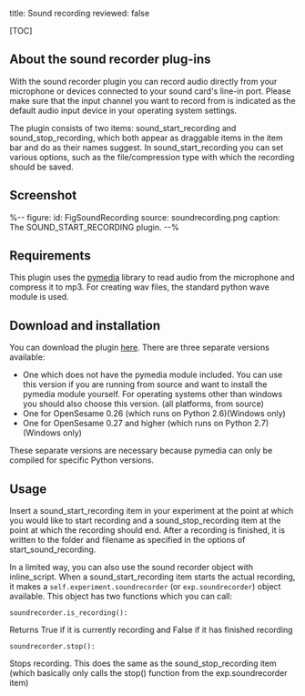 title: Sound recording
reviewed: false

[TOC]

## About the sound recorder plug-ins

With the sound recorder plugin you can record audio directly from your microphone or devices connected to your sound card's line-in port. Please make sure that the input channel you want to record from is indicated as the default audio input device in your operating system settings.

The plugin consists of two items: sound_start_recording and sound_stop_recording, which both appear as draggable items in the item bar and do as their names suggest. In sound_start_recording you can set various options, such as the file/compression type with which the recording should be saved.

## Screenshot

%--
figure:
 id: FigSoundRecording
 source: soundrecording.png
 caption: The SOUND_START_RECORDING plugin.
--%

## Requirements

This plugin uses the [pymedia][pymedia-url] library to read audio from the microphone and compress it to mp3. For creating wav files, the standard python wave module is used.

## Download and installation

You can download the plugin [here][plugin-url]. There are three separate versions available:

- One which does not have the pymedia module included. You can use this version if you are running from source and want to install the pymedia module yourself. For operating systems other than windows you should also choose this version. (all platforms, from source)
- One for OpenSesame 0.26 (which runs on Python 2.6)(Windows only)
- One for OpenSesame 0.27 and higher (which runs on Python 2.7)(Windows only)

These separate versions are necessary because pymedia can only be compiled for specific Python versions.

## Usage

Insert a sound_start_recording item in your experiment at the point at which you would like to start recording and a sound_stop_recording item at the point at which the recording should end. After a recording is finished, it is written to the folder and filename as specified in the options of start_sound_recording.

In a limited way, you can also use the sound recorder object with inline_script. When a sound_start_recording item starts the actual recording, it makes a `self.experiment.soundrecorder` (or `exp.soundrecorder`) object available.
This object has two functions which you can call:

~~~ .python
soundrecorder.is_recording():
~~~
Returns True if it is currently recording and False if it has finished recording

~~~ .python
soundrecorder.stop():
~~~
Stops recording. This does the same as the sound_stop_recording item (which basically only calls the stop() function from the exp.soundrecorder item)

[pymedia-url]: http://www.lfd.uci.edu/~gohlke/pythonlibs/#pymedia
[plugin-url]: https://github.com/dschreij/opensesame_soundrecorder_plugins/tags
